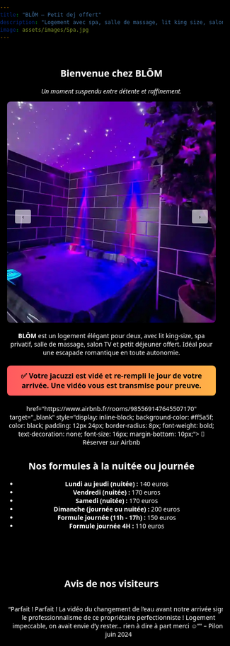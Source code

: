 ```yaml
---
title: "BLŌM – Petit dej offert"
description: "Logement avec spa, salle de massage, lit king size, salon TV, petit déjeuner inclus, et arrivée autonome."
image: assets/images/Spa.jpg
---
```


<style>
html, body {
  margin: 0;
  padding: 0;
  font-family: system-ui, sans-serif;
  background-color: black;
  color: white;
}
section {
  padding: 1rem;
  max-width: 800px;
  margin: auto;
  text-align: center;
}
img {
  max-width: 100%;
  height: auto;
  border-radius: 8px;
}
button {
  padding: 0.5rem 1rem;
  margin: 0.5rem;
  background: white;
  color: black;
  border: none;
  border-radius: 4px;
  cursor: pointer;
}
#image-slider {
  position: relative;
}
#image-slider img {
  width: 100%;
  max-height: 500px;
  object-fit: cover;
}
#image-slider button {
  position: absolute;
  top: 50%;
  transform: translateY(-50%);
  background: rgba(255, 255, 255, 0.6);
}
#prev {
  left: 10px;
}
#next {
  right: 10px;
}
.avis {
  overflow: hidden;
  max-width: 800px;
  margin: 2rem auto;
  padding: 1rem 0;
}
#avis-carousel {
  display: flex;
  transition: transform 0.5s ease;
}
.avis-item {
  flex: 0 0 100%;
  padding: 1rem;
}
</style>

<section>
  <h1>Bienvenue chez <strong>BLŌM</strong></h1>
  <p><em>Un moment suspendu entre détente et raffinement.</em></p>

  <div id="image-slider">
    <img id="slider-image" src="assets/images/Spa.jpg" alt="Image de BLŌM" />
    <button id="prev" onclick="changeImage(-1)">‹</button>
    <button id="next" onclick="changeImage(1)">›</button>
  </div>

  <p style="margin-top: 1rem;">
    <strong>BLŌM</strong> est un logement élégant pour deux, avec lit king-size, spa privatif, salle de massage, salon TV et petit déjeuner offert. Idéal pour une escapade romantique en toute autonomie.
  </p>

  <p style="background: linear-gradient(90deg, #ff5a5f, #ffb347); color: black; font-weight: bold; padding: 12px 16px; border-radius: 8px; font-size: 16px; text-align: center; margin: 20px 0;">
    ✅ Votre jacuzzi est vidé et re-rempli le jour de votre arrivée. Une vidéo vous est transmise pour preuve.
  </p>

  <div>
    href="https://www.airbnb.fr/rooms/985569147645507170" target="_blank" style="display: inline-block; background-color: #ff5a5f; color: black; padding: 12px 24px; border-radius: 8px; font-weight: bold; text-decoration: none; font-size: 16px; margin-bottom: 10px;">
    🔑 Réserver sur Airbnb
  </div>

  <h2>Nos formules à la nuitée ou journée</h2>
  <ul>
    <li><strong>Lundi au jeudi (nuitée) :</strong> 140 euros</li>
    <li><strong>Vendredi (nuitée) :</strong> 170 euros</li>
    <li><strong>Samedi (nuitée) :</strong> 170 euros</li>
    <li><strong>Dimanche (journée ou nuitée) :</strong> 200 euros</li>
    <li><strong>Formule journée (11h - 17h) :</strong> 150 euros</li>
    <li><strong>Formule journée 4H :</strong> 110 euros</li>
  </ul>
</section>

<section class="avis">
  <h2>Avis de nos visiteurs</h2>
  <div id="avis-carousel">
    <div class="avis-item">“Parfait ! Parfait ! La vidéo du changement de l’eau avant notre arrivée signe le professionnalisme de ce propriétaire perfectionniste ! Logement impeccable, on avait envie d’y rester... rien à dire à part merci ☺️”" – Pilon, juin 2024 </div>
    <div class="avis-item">“Séjour inoubliable, tout était impeccable.” – Karim</div>
    <div class="avis-item">“Le petit déjeuner au lit, un vrai plus !” – Sophie</div>
  </div>
</section>

<script>
const images = [
  "assets/images/femmemur.jpg",
  "assets/images/sceau.jpg",
  "assets/images/table.jpg",
];
let currentIndex = 0;
const sliderImage = document.getElementById("slider-image");

function showImage(index) {
  if (!sliderImage) return;
  sliderImage.src = images[index];
}

function changeImage(direction) {
  currentIndex = (currentIndex + direction + images.length) % images.length;
  showImage(currentIndex);
}
showImage(currentIndex);

// Carousel des avis
let avisIndex = 0;
const avisCarousel = document.getElementById("avis-carousel");

function nextAvis() {
  avisIndex = (avisIndex + 1) % 3;
  avisCarousel.style.transform = `translateX(-${avisIndex * 100}%)`;
}

setInterval(nextAvis, 4000);
</script>
